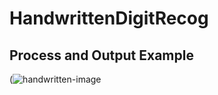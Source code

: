 # HandwrittenDigitRecog

## Process and Output Example
(![handwritten-image](https://github.com/svvlcrkt/HandwrittenDigitRecog/assets/63058707/35c626b6-6258-44ff-a5a6-75857f070635)
